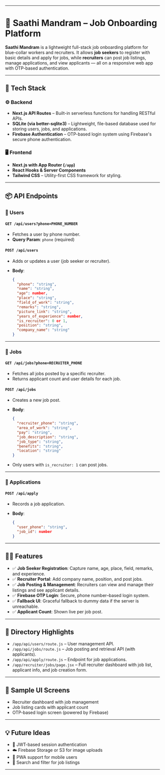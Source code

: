 
---

# 📱 Saathi Mandram – Job Onboarding Platform

**Saathi Mandram** is a lightweight full-stack job onboarding platform for blue-collar workers and recruiters. It allows **job seekers** to register with basic details and apply for jobs, while **recruiters** can post job listings, manage applications, and view applicants — all on a responsive web app with OTP-based authentication.

---

## 🔧 Tech Stack

### ⚙️ Backend

* **Next.js API Routes** – Built-in serverless functions for handling RESTful APIs.
* **SQLite (via better-sqlite3)** – Lightweight, file-based database used for storing users, jobs, and applications.
* **Firebase Authentication** – OTP-based login system using Firebase's secure phone authentication.

### 🖥 Frontend

* **Next.js with App Router (`/app`)**
* **React Hooks & Server Components**
* **Tailwind CSS** – Utility-first CSS framework for styling.

---

## 📦 API Endpoints

### 📍 Users

#### `GET /api/users?phone=PHONE_NUMBER`

* Fetches a user by phone number.
* **Query Param**: `phone` (required)

#### `POST /api/users`

* Adds or updates a user (job seeker or recruiter).
* **Body**:

  ```json
  {
    "phone": "string",
    "name": "string",
    "age": number,
    "place": "string",
    "field_of_work": "string",
    "remarks": "string",
    "picture_link": "string",
    "years_of_experience": number,
    "is_recruiter": 0 or 1,
    "position": "string",
    "company_name": "string"
  }
  ```

---

### 📍 Jobs

#### `GET /api/jobs?phone=RECRUITER_PHONE`

* Fetches all jobs posted by a specific recruiter.
* Returns applicant count and user details for each job.

#### `POST /api/jobs`

* Creates a new job post.
* **Body**:

  ```json
  {
    "recruiter_phone": "string",
    "area_of_work": "string",
    "pay": "string",
    "job_description": "string",
    "job_type": "string",
    "benefits": "string",
    "location": "string"
  }
  ```
* Only users with `is_recruiter: 1` can post jobs.

---

### 📍 Applications

#### `POST /api/apply`

* Records a job application.
* **Body**:

  ```json
  {
    "user_phone": "string",
    "job_id": number
  }
  ```

---

## 🧑‍💼 Features

* ✅ **Job Seeker Registration**: Capture name, age, place, field, remarks, and experience.
* ✅ **Recruiter Portal**: Add company name, position, and post jobs.
* ✅ **Job Posting & Management**: Recruiters can view and manage their listings and see applicant details.
* ✅ **Firebase OTP Login**: Secure, phone number–based login system.
* ✅ **Fallback UI**: Graceful fallback to dummy data if the server is unreachable.
* ✅ **Applicant Count**: Shown live per job post.

---

## 📁 Directory Highlights

* `/app/api/users/route.js` – User management API.
* `/app/api/jobs/route.js` – Job posting and retrieval API (with applicants).
* `/app/api/apply/route.js` – Endpoint for job applications.
* `/app/recruiter/jobs/page.jsx` – Full recruiter dashboard with job list, applicant info, and job creation form.

---

## 📸 Sample UI Screens

* Recruiter dashboard with job management
* Job listing cards with applicant count
* OTP-based login screen (powered by Firebase)

---

## 💡 Future Ideas

* 🔐 JWT-based session authentication
* ☁️ Firebase Storage or S3 for image uploads
* 📱 PWA support for mobile users
* 🔎 Search and filter for job listings

---

